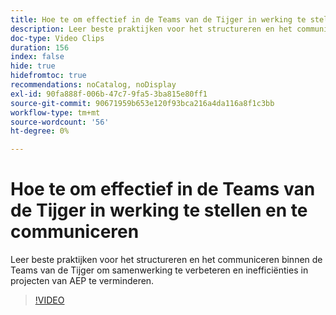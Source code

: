```yaml
---
title: Hoe te om effectief in de Teams van de Tijger in werking te stellen en te communiceren
description: Leer beste praktijken voor het structureren en het communiceren binnen de Teams van de Tijger om samenwerking te verbeteren en inefficiënties in projecten van AEP te verminderen.
doc-type: Video Clips
duration: 156
index: false
hide: true
hidefromtoc: true
recommendations: noCatalog, noDisplay
exl-id: 90fa888f-006b-47c7-9fa5-3ba815e80ff1
source-git-commit: 90671959b653e120f93bca216a4da116a8f1c3bb
workflow-type: tm+mt
source-wordcount: '56'
ht-degree: 0%

---
```


# Hoe te om effectief in de Teams van de Tijger in werking te stellen en te communiceren

Leer beste praktijken voor het structureren en het communiceren binnen de Teams van de Tijger om samenwerking te verbeteren en inefficiënties in projecten van AEP te verminderen.

<!-- 62_S926_3442625_155_how-to-operate-and-communicate-effectively-in-tiger-teams -->
>[!VIDEO](https://video.tv.adobe.com/v/3460219/?learn=on&enablevpops=true&captions=dut)
